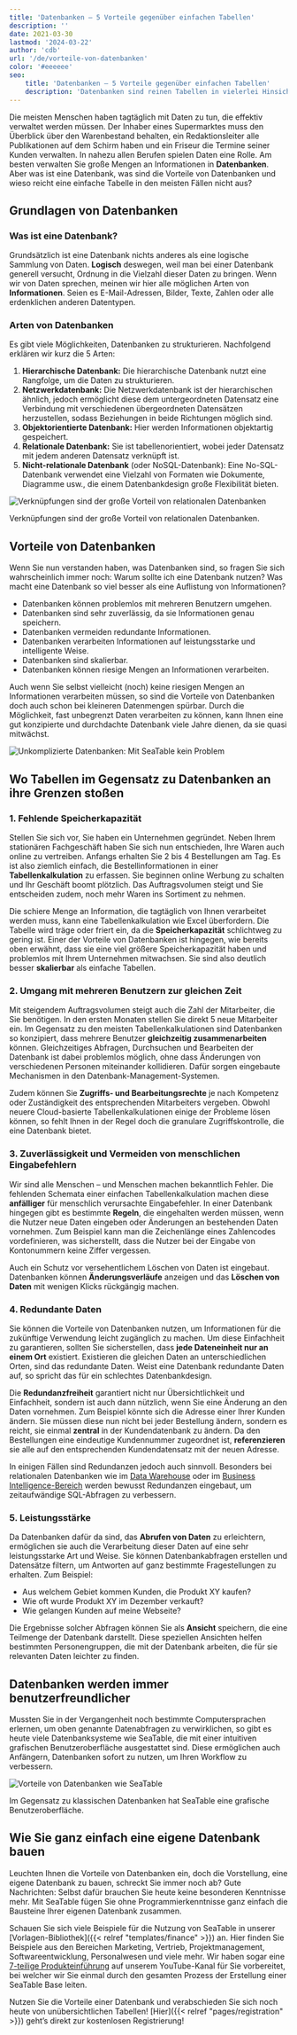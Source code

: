 ```yaml
---
title: 'Datenbanken – 5 Vorteile gegenüber einfachen Tabellen'
description: ''
date: 2021-03-30
lastmod: '2024-03-22'
author: 'cdb'
url: '/de/vorteile-von-datenbanken'
color: '#eeeeee'
seo:
    title: 'Datenbanken – 5 Vorteile gegenüber einfachen Tabellen'
    description: 'Datenbanken sind reinen Tabellen in vielerlei Hinsicht überlegen. Erfahren Sie hier, warum Sie die Vorteile von Datenbanken nutzen sollten!'
---
```


Die meisten Menschen haben tagtäglich mit Daten zu tun, die effektiv verwaltet werden müssen. Der Inhaber eines Supermarktes muss den Überblick über den Warenbestand behalten, ein Redaktionsleiter alle Publikationen auf dem Schirm haben und ein Friseur die Termine seiner Kunden verwalten. In nahezu allen Berufen spielen Daten eine Rolle. Am besten verwalten Sie große Mengen an Informationen in **Datenbanken**. Aber was ist eine Datenbank, was sind die Vorteile von Datenbanken und wieso reicht eine einfache Tabelle in den meisten Fällen nicht aus?

## Grundlagen von Datenbanken

### Was ist eine Datenbank?

Grundsätzlich ist eine Datenbank nichts anderes als eine logische Sammlung von Daten. **Logisch** deswegen, weil man bei einer Datenbank generell versucht, Ordnung in die Vielzahl dieser Daten zu bringen. Wenn wir von Daten sprechen, meinen wir hier alle möglichen Arten von **Informationen**. Seien es E-Mail-Adressen, Bilder, Texte, Zahlen oder alle erdenklichen anderen Datentypen.

### Arten von Datenbanken

Es gibt viele Möglichkeiten, Datenbanken zu strukturieren. Nachfolgend erklären wir kurz die 5 Arten:

1. **Hierarchische Datenbank:** Die hierarchische Datenbank nutzt eine Rangfolge, um die Daten zu strukturieren.
2. **Netzwerkdatenbank:** Die Netzwerkdatenbank ist der hierarchischen ähnlich, jedoch ermöglicht diese dem untergeordneten Datensatz eine Verbindung mit verschiedenen übergeordneten Datensätzen herzustellen, sodass Beziehungen in beide Richtungen möglich sind.
3. **Objektorientierte Datenbank:** Hier werden Informationen objektartig gespeichert.
4. **Relationale Datenbank:** Sie ist tabellenorientiert, wobei jeder Datensatz mit jedem anderen Datensatz verknüpft ist.
5. **Nicht-relationale Datenbank** (oder NoSQL-Datenbank): Eine No-SQL-Datenbank verwendet eine Vielzahl von Formaten wie Dokumente, Diagramme usw., die einem Datenbankdesign große Flexibilität bieten.

![Verknüpfungen sind der große Vorteil von relationalen Datenbanken](hunter-harritt-Ype9sdOPdYc-unsplash-scaled-1.jpg)

Verknüpfungen sind der große Vorteil von relationalen Datenbanken.

## Vorteile von Datenbanken

Wenn Sie nun verstanden haben, was Datenbanken sind, so fragen Sie sich wahrscheinlich immer noch: Warum sollte ich eine Datenbank nutzen? Was macht eine Datenbank so viel besser als eine Auflistung von Informationen?

- Datenbanken können problemlos mit mehreren Benutzern umgehen.
- Datenbanken sind sehr zuverlässig, da sie Informationen genau speichern.
- Datenbanken vermeiden redundante Informationen.
- Datenbanken verarbeiten Informationen auf leistungsstarke und intelligente Weise.
- Datenbanken sind skalierbar.
- Datenbanken können riesige Mengen an Informationen verarbeiten.

Auch wenn Sie selbst vielleicht (noch) keine riesigen Mengen an Informationen verarbeiten müssen, so sind die Vorteile von Datenbanken doch auch schon bei kleineren Datenmengen spürbar. Durch die Möglichkeit, fast unbegrenzt Daten verarbeiten zu können, kann Ihnen eine gut konzipierte und durchdachte Datenbank viele Jahre dienen, da sie quasi mitwächst.

![Unkomplizierte Datenbanken: Mit SeaTable kein Problem](pexels-christina-morillo-1181354-e1634551763220.jpg)

## Wo Tabellen im Gegensatz zu Datenbanken an ihre Grenzen stoßen

### 1\. Fehlende Speicherkapazität

Stellen Sie sich vor, Sie haben ein Unternehmen gegründet. Neben Ihrem stationären Fachgeschäft haben Sie sich nun entschieden, Ihre Waren auch online zu vertreiben. Anfangs erhalten Sie 2 bis 4 Bestellungen am Tag. Es ist also ziemlich einfach, die Bestellinformationen in einer **Tabellenkalkulation** zu erfassen. Sie beginnen online Werbung zu schalten und Ihr Geschäft boomt plötzlich. Das Auftragsvolumen steigt und Sie entscheiden zudem, noch mehr Waren ins Sortiment zu nehmen.

Die schiere Menge an Information, die tagtäglich von Ihnen verarbeitet werden muss, kann eine Tabellenkalkulation wie Excel überfordern. Die Tabelle wird träge oder friert ein, da die **Speicherkapazität** schlichtweg zu gering ist. Einer der Vorteile von Datenbanken ist hingegen, wie bereits oben erwähnt, dass sie eine viel größere Speicherkapazität haben und problemlos mit Ihrem Unternehmen mitwachsen. Sie sind also deutlich besser **skalierbar** als einfache Tabellen.

### 2\. Umgang mit mehreren Benutzern zur gleichen Zeit

Mit steigendem Auftragsvolumen steigt auch die Zahl der Mitarbeiter, die Sie benötigen. In den ersten Monaten stellen Sie direkt 5 neue Mitarbeiter ein. Im Gegensatz zu den meisten Tabellenkalkulationen sind Datenbanken so konzipiert, dass mehrere Benutzer **gleichzeitig zusammenarbeiten** können. Gleichzeitiges Abfragen, Durchsuchen und Bearbeiten der Datenbank ist dabei problemlos möglich, ohne dass Änderungen von verschiedenen Personen miteinander kollidieren. Dafür sorgen eingebaute Mechanismen in den Datenbank-Management-Systemen.

Zudem können Sie **Zugriffs- und Bearbeitungsrechte** je nach Kompetenz oder Zuständigkeit des entsprechenden Mitarbeiters vergeben. Obwohl neuere Cloud-basierte Tabellenkalkulationen einige der Probleme lösen können, so fehlt Ihnen in der Regel doch die granulare Zugriffskontrolle, die eine Datenbank bietet.

### 3\. Zuverlässigkeit und Vermeiden von menschlichen Eingabefehlern

Wir sind alle Menschen – und Menschen machen bekanntlich Fehler. Die fehlenden Schemata einer einfachen Tabellenkalkulation machen diese **anfälliger** für menschlich verursachte Eingabefehler. In einer Datenbank hingegen gibt es bestimmte **Regeln**, die eingehalten werden müssen, wenn die Nutzer neue Daten eingeben oder Änderungen an bestehenden Daten vornehmen. Zum Beispiel kann man die Zeichenlänge eines Zahlencodes vordefinieren, was sicherstellt, dass die Nutzer bei der Eingabe von Kontonummern keine Ziffer vergessen.

Auch ein Schutz vor versehentlichem Löschen von Daten ist eingebaut. Datenbanken können **Änderungsverläufe** anzeigen und das **Löschen von Daten** mit wenigen Klicks rückgängig machen.

### 4\. Redundante Daten

Sie können die Vorteile von Datenbanken nutzen, um Informationen für die zukünftige Verwendung leicht zugänglich zu machen. Um diese Einfachheit zu garantieren, sollten Sie sicherstellen, dass **jede Dateneinheit nur an einem Ort** existiert. Existieren die gleichen Daten an unterschiedlichen Orten, sind das redundante Daten. Weist eine Datenbank redundante Daten auf, so spricht das für ein schlechtes Datenbankdesign.

Die **Redundanzfreiheit** garantiert nicht nur Übersichtlichkeit und Einfachheit, sondern ist auch dann nützlich, wenn Sie eine Änderung an den Daten vornehmen. Zum Beispiel könnte sich die Adresse einer Ihrer Kunden ändern. Sie müssen diese nun nicht bei jeder Bestellung ändern, sondern es reicht, sie einmal **zentral** in der Kundendatenbank zu ändern. Da den Bestellungen eine eindeutige Kundennummer zugeordnet ist, **referenzieren** sie alle auf den entsprechenden Kundendatensatz mit der neuen Adresse.

In einigen Fällen sind Redundanzen jedoch auch sinnvoll. Besonders bei relationalen Datenbanken wie im [Data Warehouse](https://de.wikipedia.org/wiki/Data_Warehouse) oder im [Business Intelligence-Bereich](https://de.wikipedia.org/wiki/Business_Intelligence) werden bewusst Redundanzen eingebaut, um zeitaufwändige SQL-Abfragen zu verbessern.

### 5\. Leistungsstärke

Da Datenbanken dafür da sind, das **Abrufen von Daten** zu erleichtern, ermöglichen sie auch die Verarbeitung dieser Daten auf eine sehr leistungsstarke Art und Weise. Sie können Datenbankabfragen erstellen und Datensätze filtern, um Antworten auf ganz bestimmte Fragestellungen zu erhalten. Zum Beispiel:

- Aus welchem Gebiet kommen Kunden, die Produkt XY kaufen?
- Wie oft wurde Produkt XY im Dezember verkauft?
- Wie gelangen Kunden auf meine Webseite?

Die Ergebnisse solcher Abfragen können Sie als **Ansicht** speichern, die eine Teilmenge der Datenbank darstellt. Diese speziellen Ansichten helfen bestimmten Personengruppen, die mit der Datenbank arbeiten, die für sie relevanten Daten leichter zu finden.

## Datenbanken werden immer benutzerfreundlicher

Mussten Sie in der Vergangenheit noch bestimmte Computersprachen erlernen, um oben genannte Datenabfragen zu verwirklichen, so gibt es heute viele Datenbanksysteme wie SeaTable, die mit einer intuitiven grafischen Benutzeroberfläche ausgestattet sind. Diese ermöglichen auch Anfängern, Datenbanken sofort zu nutzen, um Ihren Workflow zu verbessern.

![Vorteile von Datenbanken wie SeaTable](Teammitglieder-ohne-Zugriff-auf-eine-Base-in-die-Mitarbeiter-Spalte-eintragen.gif)

Im Gegensatz zu klassischen Datenbanken hat SeaTable eine grafische Benutzeroberfläche.

## Wie Sie ganz einfach eine eigene Datenbank bauen

Leuchten Ihnen die Vorteile von Datenbanken ein, doch die Vorstellung, eine eigene Datenbank zu bauen, schreckt Sie immer noch ab? Gute Nachrichten: Selbst dafür brauchen Sie heute keine besonderen Kenntnisse mehr. Mit SeaTable fügen Sie ohne Programmierkenntnisse ganz einfach die Bausteine Ihrer eigenen Datenbank zusammen.

Schauen Sie sich viele Beispiele für die Nutzung von SeaTable in unserer [Vorlagen-Bibliothek]({{< relref "templates/finance" >}}) an. Hier finden Sie Beispiele aus den Bereichen Marketing, Vertrieb, Projektmanagement, Softwareentwicklung, Personalwesen und viele mehr. Wir haben sogar eine [7-teilige Produkteinführung](https://www.youtube.com/watch?v=srUQ2fD1FM0&t=32s) auf unserem YouTube-Kanal für Sie vorbereitet, bei welcher wir Sie einmal durch den gesamten Prozess der Erstellung einer SeaTable Base leiten.

Nutzen Sie die Vorteile einer Datenbank und verabschieden Sie sich noch heute von unübersichtlichen Tabellen! [Hier]({{< relref "pages/registration" >}}) geht’s direkt zur kostenlosen Registrierung!
